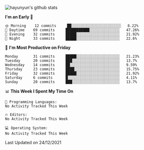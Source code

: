 
![hayunyun's github stats](https://github-readme-stats.vercel.app/api?username=hayunyun&show_icons=true)


<!--START_SECTION:waka-->
**I'm an Early 🐤** 

```text
🌞 Morning    12 commits     ██░░░░░░░░░░░░░░░░░░░░░░░   8.22% 
🌆 Daytime    69 commits     ███████████░░░░░░░░░░░░░░   47.26% 
🌃 Evening    32 commits     █████░░░░░░░░░░░░░░░░░░░░   21.92% 
🌙 Night      33 commits     █████░░░░░░░░░░░░░░░░░░░░   22.6%

```
📅 **I'm Most Productive on Friday** 

```text
Monday       31 commits     █████░░░░░░░░░░░░░░░░░░░░   21.23% 
Tuesday      20 commits     ███░░░░░░░░░░░░░░░░░░░░░░   13.7% 
Wednesday    14 commits     ██░░░░░░░░░░░░░░░░░░░░░░░   9.59% 
Thursday     23 commits     ████░░░░░░░░░░░░░░░░░░░░░   15.75% 
Friday       32 commits     █████░░░░░░░░░░░░░░░░░░░░   21.92% 
Saturday     6 commits      █░░░░░░░░░░░░░░░░░░░░░░░░   4.11% 
Sunday       20 commits     ███░░░░░░░░░░░░░░░░░░░░░░   13.7%

```


📊 **This Week I Spent My Time On** 

```text
💬 Programming Languages: 
No Activity Tracked This Week

🔥 Editors: 
No Activity Tracked This Week

💻 Operating System: 
No Activity Tracked This Week

```


 Last Updated on 24/12/2021
<!--END_SECTION:waka-->

<!--
**hayunyun/hayunyun** is a ✨ _special_ ✨ repository because its `README.md` (this file) appears on your GitHub profile.

Here are some ideas to get you started:

- 🔭 I’m currently working on ...
- 🌱 I’m currently learning ...
- 👯 I’m looking to collaborate on ...
- 🤔 I’m looking for help with ...
- 💬 Ask me about ...
- 📫 How to reach me: ...
- 😄 Pronouns: ...
- ⚡ Fun fact: ...
-->
